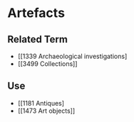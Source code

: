 # Artefacts  

## Related Term

- [[1339 Archaeological investigations]
- [[3499 Collections]]  

## Use

- [[1181 Antiques]
- [[1473 Art objects]]  

